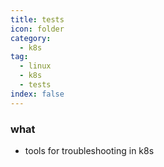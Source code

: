 ```yaml
---
title: tests
icon: folder
category:
  - k8s
tag:
  - linux
  - k8s
  - tests
index: false
---
```


### what
* tools for troubleshooting in k8s

<AutoCatalog />